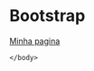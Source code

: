 # Bootstrap
<!DOCTYPE html>
<html lang="pt-br">
    <head>
        <title>Minha Pagina</title>
        <meta charset="utf=8">
        <link rel="stylesheet" type="text/css" href="bootstrap/css/bootstrap.min.css">
        <link rel="stylesheet" type="text/css" href="css/style.css">
    </head>
    <body>       
        <nav class="navbar navbar-expand-lg navbar-light"> 
        <a class="navbar-brand" href="#">Minha pagina</a> 
        
    </body>     
</html>
